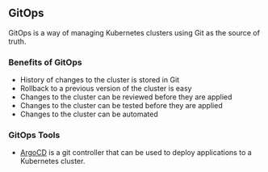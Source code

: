 ## GitOps

GitOps is a way of managing Kubernetes clusters using Git as the source of truth.

### Benefits of GitOps

- History of changes to the cluster is stored in Git 
- Rollback to a previous version of the cluster is easy
- Changes to the cluster can be reviewed before they are applied
- Changes to the cluster can be tested before they are applied
- Changes to the cluster can be automated

### GitOps Tools

- [ArgoCD](../ArgoCD/README.md) is a git controller that can be used to deploy applications to a Kubernetes cluster. 